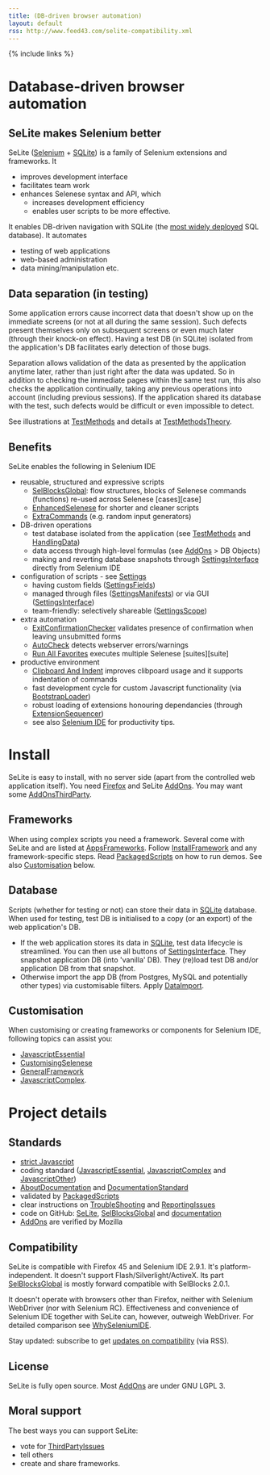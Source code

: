 ```yaml
---
title: (DB-driven browser automation)
layout: default
rss: http://www.feed43.com/selite-compatibility.xml
---
```

{% include links %}

# Database-driven browser automation

## SeLite makes Selenium better
SeLite ([Selenium](SeleniumIDE) + [SQLite](http://www.sqlite.org/)) is a family of Selenium extensions and frameworks. It

 * improves development interface
 * facilitates team work
 * enhances Selenese syntax and API, which
   * increases development efficiency
   * enables user scripts to be more effective.

It enables DB-driven navigation with SQLite (the [most widely deployed](http://www.sqlite.org/mostdeployed.html) SQL database). It automates

 * testing of web applications
 * web-based administration
 * data mining/manipulation etc.

## Data separation (in testing)
Some application errors cause incorrect data that doesn't show up on the immediate screens (or not at all during the same session). Such defects present themselves only on subsequent screens or even much later (through their knock-on effect). Having a test DB (in SQLite) isolated from the application's DB facilitates early detection of those bugs.

Separation allows validation of the data as presented by the application anytime later, rather than just right after the data was updated. So in addition to checking the immediate pages within the same test run, this also checks the application continually, taking any previous operations into account (including previous sessions). If the application shared its database with the test, such defects would be difficult or even impossible to detect.

See illustrations at [TestMethods](TestMethods) and details at [TestMethodsTheory](TestMethodsTheory).

## Benefits
SeLite enables the following in Selenium IDE

* reusable, structured and expressive scripts
  * [SelBlocksGlobal](SelBlocksGlobal): flow structures, blocks of Selenese commands (functions) re-used across Selenese [cases][case]
  * [EnhancedSelenese](EnhancedSelenese) for shorter and cleaner scripts
  * [ExtraCommands](ExtraCommands) (e.g. random input generators)
* DB-driven operations
  * test database isolated from the application (see [TestMethods](TestMethods) and [HandlingData](HandlingData))
  * data access through high-level formulas (see [AddOns](AddOns) > DB Objects)
  * making and reverting database snapshots through [SettingsInterface](SettingsInterface) directly from Selenium IDE
* configuration of scripts - see [Settings](Settings)
  * having custom fields ([SettingsFields](SettingsFields))
  * managed through files ([SettingsManifests](SettingsManifests)) or via GUI ([SettingsInterface](SettingsInterface))
  * team-friendly: selectively shareable ([SettingsScope](SettingsScope))
* extra automation
  * [ExitConfirmationChecker](ExitConfirmationChecker) validates presence of confirmation when leaving unsubmitted forms
  * [AutoCheck](AutoCheck) detects webserver errors/warnings
  * [Run All Favorites](https://addons.mozilla.org/en-US/firefox/addon/selite-run-all-favorites/) executes multiple Selenese [suites][suite]
* productive environment
  * [Clipboard And Indent](https://addons.mozilla.org/en-US/firefox/addon/selite-clipboard-and-indent/) improves clibpoard usage and it supports indentation of commands
  * fast development cycle for custom Javascript functionality (via [BootstrapLoader](BootstrapLoader))
  * robust loading of extensions honouring dependancies (through [ExtensionSequencer](ExtensionSequencer))
  * see also [Selenium IDE](SeleniumIDE) for productivity tips.

# Install
SeLite is easy to install, with no server side (apart from the controlled web application itself). You need [Firefox](http://www.mozilla.org) and SeLite [AddOns](AddOns). You may want some [AddOnsThirdParty](AddOnsThirdParty).

## Frameworks
When using complex scripts you need a framework. Several come with SeLite and are listed at [AppsFrameworks](AppsFrameworks). Follow [InstallFramework](InstallFramework) and any framework-specific steps. Read [PackagedScripts](PackagedScripts) on how to run demos. See also [Customisation](index#customisation) below.

## Database
Scripts (whether for testing or not) can store their data in [SQLite](http://www.sqlite.org/) database. When used for testing, test DB is initialised to a copy (or an export) of the web application's DB.

 * If the web application stores its data in [SQLite](http://www.sqlite.org/), test data lifecycle is streamlined. You can then use all buttons of [SettingsInterface](SettingsInterface). They snapshot application DB (into 'vanilla' DB). They (re)load test DB and/or application DB from that snapshot.
 * Otherwise import the app DB (from Postgres, MySQL and potentially other types) via customisable filters. Apply [DataImport](DataImport).

## Customisation
When customising or creating frameworks or components for Selenium IDE, following topics can assist you:

* [JavascriptEssential](JavascriptEssential)
* [CustomisingSelenese](CustomisingSelenese)
* [GeneralFramework](GeneralFramework)
* [JavascriptComplex](JavascriptComplex).

# Project details

## Standards
 * [strict Javascript](JavascriptEssential#strict-javascript)
 * coding standard ([JavascriptEssential](JavascriptEssential), [JavascriptComplex](JavascriptComplex) and [JavascriptOther](JavascriptOther))
 * [AboutDocumentation](AboutDocumentation) and [DocumentationStandard](DocumentationStandard)
 * validated by [PackagedScripts](PackagedScripts)
 * clear instructions on [TroubleShooting](TroubleShooting) and [ReportingIssues](ReportingIssues)
 * code on GitHub: [SeLite](https://github.com/SeLite/SeLite), [SelBlocksGlobal](https://github.com/SeLite/SelBlocksGlobal) and [documentation](https://github.com/SeLite/SeLite.github.io)
 * [AddOns](AddOns) are verified by Mozilla

## Compatibility
SeLite is compatible with Firefox 45 and Selenium IDE 2.9.1. It's platform-independent. It doesn't support Flash/Silverlight/ActiveX. Its part [SelBlocksGlobal](SelBlocksGlobal) is mostly forward compatible with SelBlocks 2.0.1.<!-- Comment: Regarding Adobe Flash: I have't tried https://addons.mozilla.org/en-us/firefox/addon/flex-pilot-x (https://github.com/admc/flex-pilot-x - both last updated in May 2011!), neither https://code.google.com/p/sfapi/. They inject .swf, or they need to be compiled with the Flash application, respectively.-->

It doesn't operate with browsers other than Firefox, neither with Selenium WebDriver (nor with Selenium RC). Effectiveness and convenience of Selenium IDE together with SeLite can, however, outweigh WebDriver. For detailed comparison see [WhySeleniumIDE](WhySeleniumIDE).

Stay updated: subscribe to get [updates on compatibility](http://www.feed43.com/selite-compatibility.xml) (via RSS).

## License
SeLite is fully open source. Most [AddOns](AddOns) are under GNU LGPL 3.

## Moral support
The best ways you can support SeLite:

 * vote for [ThirdPartyIssues](ThirdPartyIssues)
 * tell others
 * create and share frameworks.